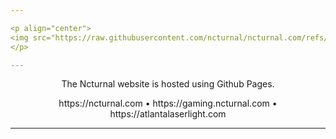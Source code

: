 ```yaml
---

<p align="center">
<img src="https://raw.githubusercontent.com/ncturnal/ncturnal.com/refs/heads/main/img/logo/PNG/ncturnal_banner_50.png">
</p>

---
```


<p align="center">The Ncturnal website is hosted using Github Pages.</p>
<p align="center">
https://ncturnal.com &bull;
https://gaming.ncturnal.com &bull;
https://atlantalaserlight.com
</p>

---
